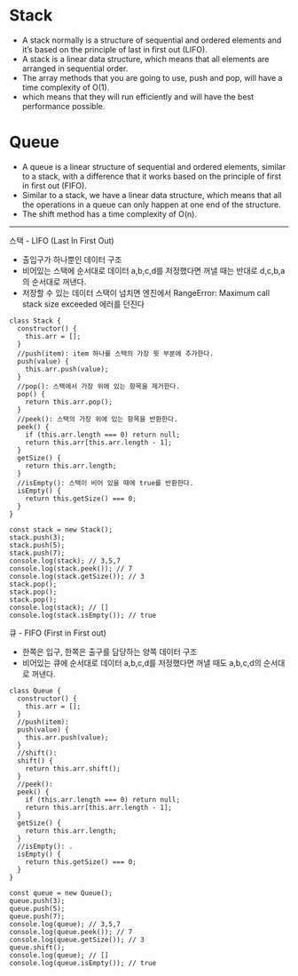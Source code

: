 # Stack

- A stack normally is a structure of sequential and ordered elements and it’s based on the principle of last in first out (LIFO). 
- A stack is a linear data structure, which means that all elements are arranged in sequential order.
- The array methods that you are going to use, push and pop, will have a time complexity of O(1).
- which means that they will run efficiently and will have the best performance possible.

# Queue
- A queue is a linear structure of sequential and ordered elements, similar to a stack, with a difference that it works based on the principle of first in first out (FIFO).
- Similar to a stack, we have a linear data structure, which means that all the operations in a queue can only happen at one end of the structure.
- The shift method has a time complexity of O(n).
----------------------------------------------------------------------------------------------------------------------------------------------------------------



스택 - LIFO (Last In First Out)
- 출입구가 하나뿐인 데이터 구조
- 비어있는 스택에 순서대로 데이터 a,b,c,d를 저정했다면 꺼낼 때는 반대로 d,c,b,a의 순서대로 꺼낸다.
- 저장할 수 있는 데이터 스택이 넘치면 엔진에서 RangeError: Maximum call stack size exceeded 에러를 던진다

```JS
class Stack {
  constructor() {
    this.arr = [];
  }
  //push(item): item 하나를 스택의 가장 윗 부분에 추가한다.
  push(value) {
    this.arr.push(value);
  }
  //pop(): 스택에서 가장 위에 있는 항목을 제거한다.
  pop() {
    return this.arr.pop();
  }
  //peek(): 스택의 가장 위에 있는 항목을 반환한다.
  peek() {
    if (this.arr.length === 0) return null;
    return this.arr[this.arr.length - 1];
  }
  getSize() {
    return this.arr.length;
  }
  //isEmpty(): 스택이 비어 있을 때에 true를 반환한다.
  isEmpty() {
    return this.getSize() === 0;
  }
}

const stack = new Stack();
stack.push(3);
stack.push(5);
stack.push(7);
console.log(stack); // 3,5,7
console.log(stack.peek()); // 7
console.log(stack.getSize()); // 3
stack.pop();
stack.pop();
stack.pop();
console.log(stack); // []
console.log(stack.isEmpty()); // true
```


큐 - FIFO (First in First out)
- 한쪽은 입구, 한쪽은 출구를 담당하는 양쪽 데이터 구조
- 비어있는 큐에 순서대로 데이터 a,b,c,d를 저정했다면 꺼낼 때도 a,b,c,d의 순서대로 꺼낸다.
```JS
class Queue {
  constructor() {
    this.arr = [];
  }
  //push(item):
  push(value) {
    this.arr.push(value);
  }
  //shift(): 
  shift() {
    return this.arr.shift();
  }
  //peek():
  peek() {
    if (this.arr.length === 0) return null;
    return this.arr[this.arr.length - 1];
  }
  getSize() {
    return this.arr.length;
  }
  //isEmpty(): .
  isEmpty() {
    return this.getSize() === 0;
  }
}

const queue = new Queue();
queue.push(3);
queue.push(5);
queue.push(7);
console.log(queue); // 3,5,7
console.log(queue.peek()); // 7
console.log(queue.getSize()); // 3
queue.shift();
console.log(queue); // []
console.log(queue.isEmpty()); // true
```
